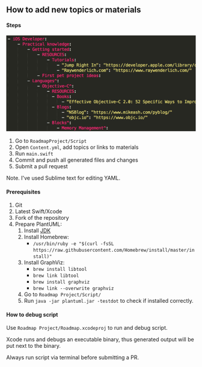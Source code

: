 ## How to add new topics or materials

#### Steps

![Content screenshot](CONTENTSCREENSHOT.png)

1. Go to `RoadmapProject/Script`
1. Open `Content.yml`, add topics or links to materials
1. Run `main.swift`
1. Commit and push all generated files and changes
1. Submit a pull request

Note. I've used Sublime text for editing YAML.

#### Prerequisites

1. Git
1. Latest Swift/Xcode
1. Fork of the repository
1. Prepare PlantUML:
	1. Install [JDK](http://www.oracle.com/technetwork/java/javase/downloads/jdk9-downloads-3848520.html)
	1. Install Homebrew:
		- `/usr/bin/ruby -e "$(curl -fsSL https://raw.githubusercontent.com/Homebrew/install/master/install)"`
	1. Install GraphViz:
		- `brew install libtool`
		- `brew link libtool`
		- `brew install graphviz`
		- `brew link --overwrite graphviz`
	1. Go to `Roadmap Project/Script/` 
	1. Run `java -jar plantuml.jar -testdot` to check if installed correctly.

#### How to debug script
Use `Roadmap Project/Roadmap.xcodeproj` to run and debug script.

Xcode runs and debugs an executable binary, thus generated output will be put next to the binary.

Always run script via terminal before submitting a PR.
